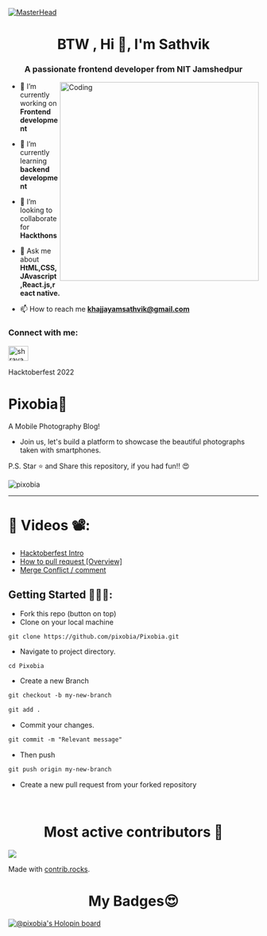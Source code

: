 [![MasterHead](https://1.bp.blogspot.com/-7A4WynwLsMw/XbBpCXG8fHI/AAAAAAAAMt4/uOa1bpLskYgrwGbllhSu2SDj_Mig8SXJQCLcBGAsYHQ/s1600/2000_600px.gif)](https://pixobia.io)
<h1 align="center">BTW , Hi 👋, I'm Sathvik</h1>

<h3 align="center">A passionate frontend developer from NIT Jamshedpur</h3>

<img align="right" alt="Coding" width="400" src="https://cdn.dribbble.com/users/1162077/screenshots/3848914/programmer.gif">



- 🔭 I’m currently working on **Frontend development**

- 🌱 I’m currently learning **backend development**

- 👯 I’m looking to collaborate for **Hackthons**

- 💬 Ask me about **HtML,CSS,JAvascript,React.js,react native.**

- 📫 How to reach me **khajjayamsathvik@gmail.com**

<h3 align="left">Connect with me:</h3>

<p align="left">
<a href="https://www.linkedin.com/in/sathvik2025/" target="blank"><img align="center" src="https://raw.githubusercontent.com/rahuldkjain/github-profile-readme-generator/master/src/images/icons/Social/linked-in-alt.svg" alt="shravani-kaware" height="30" width="40" /></a>
</p>










Hacktoberfest 2022

# Pixobia📸

A Mobile Photography Blog!  

- Join us, let's build a platform to showcase the beautiful photographs taken with smartphones.  


P.S. Star ⭐ and Share this repository, if you had fun!! 😍
<p align="left"> <img src="https://komarev.com/ghpvc/?username=pixobia&label=Profile%20views&color=0e75b6&style=flat" alt="pixobia" /> </p>
<!-- Badges used from https://github.com/klaasnicolaas/ColoredBadges -->

---




# 📌 Videos 📽️:

- [Hacktoberfest Intro](https://www.youtube.com/watch?v=mq_FIHdxmIk)
- [How to pull request [Overview]](https://youtu.be/DIj2q02gvKs)
- [Merge Conflict / comment](https://youtu.be/zOx5PJTY8CI)



## Getting Started 🚀🚀🚀:

- Fork this repo (button on top)
- Clone on your local machine

```terminal
git clone https://github.com/pixobia/Pixobia.git
```
- Navigate to project directory.
```terminal
cd Pixobia
```

- Create a new Branch

```markdown
git checkout -b my-new-branch
```

<!--- - Add your Name to `contributors/contributorsList.js`. -->

```markdown
git add .
```
- Commit your changes.

```markdown
git commit -m "Relevant message"
```
- Then push 
```markdown
git push origin my-new-branch
```


- Create a new pull request from your forked repository

<br>




<h1 align="center">
Most active contributors 🚀
</h1>


<a href="https://github.com/pixobia/pixobia/graphs/contributors">
  <img src="https://contrib.rocks/image?repo=pixobia/pixobia" />
</a>

Made with [contrib.rocks](https://contrib.rocks).

<h1 align="center">My Badges😍</h1>

[![@pixobia's Holopin board](https://holopin.me/pixobia)](https://holopin.io/@pixobia)





